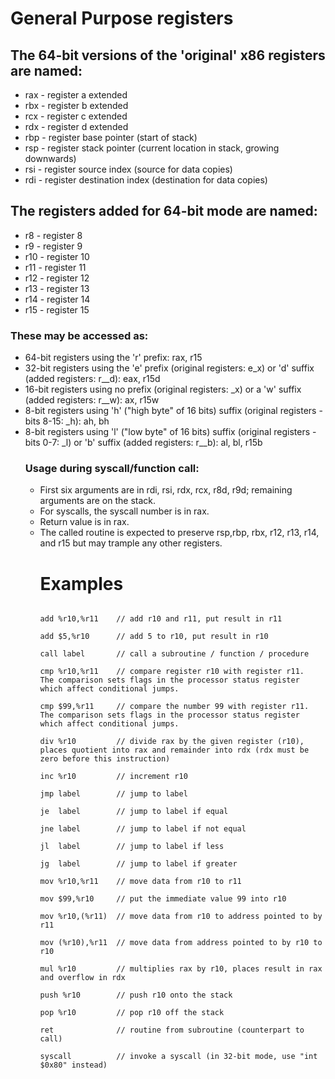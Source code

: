 <h1> General Purpose registers </h1>
<h2>The 64-bit versions of the 'original' x86 registers are named:</h2>
<ul>
<li>rax - register a extended
<li>rbx - register b extended
<li>rcx - register c extended
<li>rdx - register d extended
<li>rbp - register base pointer (start of stack)
<li>rsp - register stack pointer (current location in stack, growing downwards)
<li>rsi - register source index (source for data copies)
<li>rdi - register destination index (destination for data copies)
</ul>

<h2>The registers added for 64-bit mode are named:</h2>
<ul>
<li>r8 - register 8
<li>r9 - register 9
<li>r10 - register 10
<li>r11 - register 11
<li>r12 - register 12
<li>r13 - register 13
<li>r14 - register 14
<li>r15 - register 15
</ul>

<h3>These may be accessed as:</h3>
<ul>
<li>64-bit registers using the 'r' prefix: rax, r15
<li>32-bit registers using the 'e' prefix (original registers: e_x) or 'd' suffix (added registers: r__d): eax, r15d
<li>16-bit registers using no prefix (original registers: _x) or a 'w' suffix (added registers: r__w): ax, r15w
<li>8-bit registers using 'h' ("high byte" of 16 bits) suffix (original registers - bits 8-15: _h): ah, bh
<li>8-bit registers using 'l' ("low byte" of 16 bits) suffix (original registers - bits 0-7: _l) or 'b' suffix (added registers: r__b): al, bl, r15b

<h3>Usage during syscall/function call:</h3>
<ul>
<li>First six arguments are in rdi, rsi, rdx, rcx, r8d, r9d; remaining arguments are on the stack.
<li>For syscalls, the syscall number is in rax.
<li>Return value is in rax.
<li>The called routine is expected to preserve rsp,rbp, rbx, r12, r13, r14, and r15 but may trample any other registers.


<h1> Examples </h1>
<code>
add %r10,%r11    // add r10 and r11, put result in r11   </br>
add $5,%r10      // add 5 to r10, put result in r10 </br>
call label       // call a subroutine / function / procedure  </br>
cmp %r10,%r11    // compare register r10 with register r11.  The comparison sets flags in the processor status register which affect conditional jumps. </br>
cmp $99,%r11     // compare the number 99 with register r11.  The comparison sets flags in the processor status register which affect conditional jumps.  </br>
div %r10         // divide rax by the given register (r10), places quotient into rax and remainder into rdx (rdx must be zero before this instruction)  </br>
inc %r10         // increment r10 </br>
jmp label        // jump to label   </br>
je  label        // jump to label if equal  </br>
jne label        // jump to label if not equal  </br>
jl  label        // jump to label if less </br>
jg  label        // jump to label if greater  </br>
mov %r10,%r11    // move data from r10 to r11 </br>
mov $99,%r10     // put the immediate value 99 into r10 </br>
mov %r10,(%r11)  // move data from r10 to address pointed to by r11   </br>
mov (%r10),%r11  // move data from address pointed to by r10 to r10   </br>
mul %r10         // multiplies rax by r10, places result in rax and overflow in rdx   </br>
push %r10        // push r10 onto the stack   </br>
pop %r10         // pop r10 off the stack   </br>
ret              // routine from subroutine (counterpart to call)   </br>
syscall          // invoke a syscall (in 32-bit mode, use "int $0x80" instead)    </br>

</code>
